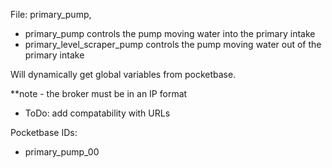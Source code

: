 

File: primary_pump, 

- primary_pump controls the pump moving water into the primary intake
- primary_level_scraper_pump controls the pump moving water out of the primary intake

Will dynamically get global variables from pocketbase.

**note - the broker must be in an IP format

- ToDo: add compatability with URLs

Pocketbase IDs:
- primary_pump_00
